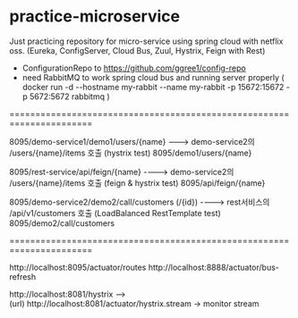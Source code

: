 # practice-microservice

Just practicing repository for micro-service using spring cloud with netflix oss.
(Eureka, ConfigServer, Cloud Bus, Zuul, Hystrix, Feign with Rest)

* ConfigurationRepo to  https://github.com/ggree1/config-repo
* need RabbitMQ to work spring cloud bus and running server properly
(  docker run -d --hostname my-rabbit --name my-rabbit -p 15672:15672 -p 5672:5672 rabbitmq ) 

======================================================================

8095/demo-service1/demo1/users/{name} ---> demo-service2의 /users/{name}/items 호출 (hystrix test)
8095/demo1/users/{name}

8095/rest-service/api/feign/{name} ----> demo-service2의 /users/{name}/items 호출 (feign & hystrix test)
8095/api/feign/{name}

8095/demo-service2/demo2/call/customers (/{id})  ----> rest서비스의 /api/v1/customers 호출 (LoadBalanced RestTemplate test)
8095/demo2/call/customers

======================================================================

http://localhost:8095/actuator/routes
http://localhost:8888/actuator/bus-refresh


http://localhost:8081/hystrix  -->  
    (url) http://localhost:8081/actuator/hystrix.stream 
        -> monitor stream